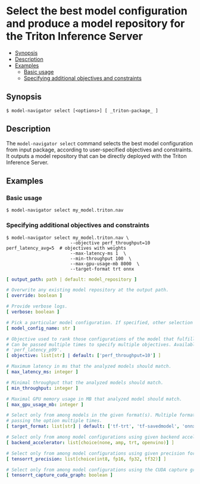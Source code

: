 <!--
Copyright (c) 2021-2022, NVIDIA CORPORATION. All rights reserved.

Licensed under the Apache License, Version 2.0 (the "License");
you may not use this file except in compliance with the License.
You may obtain a copy of the License at

    http://www.apache.org/licenses/LICENSE-2.0

Unless required by applicable law or agreed to in writing, software
distributed under the License is distributed on an "AS IS" BASIS,
WITHOUT WARRANTIES OR CONDITIONS OF ANY KIND, either express or implied.
See the License for the specific language governing permissions and
limitations under the License.
-->

# Select the best model configuration and produce a model repository for the Triton Inference Server

<!-- START doctoc generated TOC please keep comment here to allow auto update -->
<!-- DON'T EDIT THIS SECTION, INSTEAD RE-RUN doctoc TO UPDATE -->

- [Synopsis](#synopsis)
- [Description](#description)
- [Examples](#examples)
  - [Basic usage](#basic-usage)
  - [Specifying additional objectives and constraints](#specifying-additional-objectives-and-constraints)

<!-- END doctoc generated TOC please keep comment here to allow auto update -->

## Synopsis

```shell
$ model-navigator select [<options>] [ _triton-package_ ]
```

## Description

The `model-navigator select` command selects the best model configuration from input package,
according to user-specified objectives and constraints. It outputs a model repository that can be
directly deployed with the Triton Inference Server.

## Examples

### Basic usage

```
$ model-navigator select my_model.triton.nav
```

### Specifying additional objectives and constraints

```
$ model-navigator select my_model.triton.nav \
                        --objective perf_throughput=10 perf_latency_avg=5  # objectives with weights
                        --max-latency-ms 1  \
                        --min-throughput 100  \
                        --max-gpu-usage-mb 8000  \
                        --target-format trt onnx
```


[comment]: <> (START_CONFIG_LIST)
```yaml
[ output_path: path | default: model_repository ]

# Overwrite any existing model repository at the output path.
[ override: boolean ]

# Provide verbose logs.
[ verbose: boolean ]

# Pick a particular model configuration. If specified, other selection options are ignored.
[ model_config_name: str ]

# Objective used to rank those configurations of the model that fulfill other constraints, with an optional weight value.
# Can be passed multiple times to specify multiple objectives. Available objectives: 'perf_throughput',
# 'perf_latency_p99'.
[ objective: list[str] | default: ['perf_throughput=10'] ]

# Maximum latency in ms that the analyzed models should match.
[ max_latency_ms: integer ]

# Minimal throughput that the analyzed models should match.
[ min_throughput: integer ]

# Maximal GPU memory usage in MB that analyzed model should match.
[ max_gpu_usage_mb: integer ]

# Select only from among models in the given format(s). Multiple formats can be provided as a space-separated list, or by
# passing the option multiple times.
[ target_format: list[str] | default: ['tf-trt', 'tf-savedmodel', 'onnx', 'trt', 'torchscript', 'torch-trt'] ]

# Select only from among model configurations using given backend accelerator.
[ backend_accelerator: list[choice(none, amp, trt, openvino)] ]

# Select only from among model configurations using given precision for TensorRT acceleration.
[ tensorrt_precision: list[choice(int8, fp16, fp32, tf32)] ]

# Select only from among model configurations using the CUDA capture graph feature on the TensorRT backend.
[ tensorrt_capture_cuda_graph: boolean ]

```
[comment]: <> (END_CONFIG_LIST)
